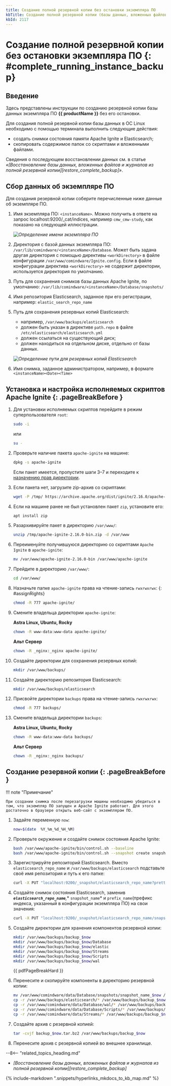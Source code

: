 ```yaml
---
title: Создание полной резервной копии без остановки экземпляра ПО
kbTitle: Создание полной резервной копии (базы данных, вложенных файлов и журналов) без остановки экземпляра ПО
kbId: 2117
---
```


# Cоздание полной резервной копии без остановки экземпляра ПО {: #complete_running_instance_backup}

## Введение

Здесь представлены инструкции по созданию резервной копии базы данных экземпляра ПО **{{ productName }}** без его остановки.

Для создания полной резервной копии базы данных в ОС Linux необходимо с помощью терминала выполнить следующие действия:

- создать снимки состояния памяти Apache Ignite и Elasticsearch;
- скопировать содержимое папок со скриптами и вложенными файлами.

Сведения о последующем восстановлении данных см. в статье *«[Восстановление базы данных, вложенных файлов и журналов из полной резервной копии][restore_complete_backup]»*.

## Сбор данных об экземпляре ПО

Для создания резервной копии соберите перечисленные ниже данные об экземпляре ПО.

1. Имя экземпляра ПО: `<instanceName>`. Можно получить в ответе на запрос localhost:9200/\_cat/indices, например `cmw_cmw-study`, как показано на следующей иллюстрации.

    _![Определение имени экземпляра ПО](https://kb.comindware.ru/assets/Pasted%20image%2020221229181253.png)_

2. Директория с базой данных экземпляра ПО: `/var/lib/comindware/<instanceName>/Database`. Может быть задана другая директория с помощью директивы `<workDirectory>` в файле конфигурации `/var/www/comindware/Ignite.config`. Если в файле конфигурации директива `<workDirectory>` не содержит директории, используется директория по умолчанию.
3. Путь для сохранения снимков базы данных Apache Ignite, по умолчанию: `/var/lib/comindware/<instanceName>/Database/snapshots/`
4. Имя репозитория Elasticsearch, заданное при его регистрации, например: `elastic_search_repo_name`
5. Путь для сохранения резервных копий Elasticsearch:

    - например, `/var/www/backups/elasticsearch`
    - должен быть указан в директиве `path.repo` в файле `/etc/elasticsearch/elasticsearch.yml`
    - должен ссылаться на существующий диск;
    - должен находиться на отдельном диске, отдельно от базы данных.

    _![Определение пути для резервных копий Elasticsearch](https://kb.comindware.ru/assets/Pasted%20image%2020221229181640.png)_

6. Имя снимка, заданное администратором, например, в формате `<instanceName><Date><Time>`

## Установка и настройка исполняемых скриптов Apache Ignite {: .pageBreakBefore }

1. Для установки исполняемых скриптов перейдите в режим суперпользователя `root`:

    ``` sh
    sudo -i
    ```

    или

    ``` sh
    su -
    ```

2. Проверьте наличие пакета `apache-ignite` на машине:

    ``` sh
    dpkg -s apache-ignite
    ```

    Если пакет имеется, пропустите шаги 3–7 и переходите к [назначению прав директории](#assignRights).

3. Если пакета нет, загрузите zip-архив со скриптами:

    ``` sh
    wget -P /tmp/ https://archive.apache.org/dist/ignite/2.16.0/apache-ignite-2.16.0-bin.zip
    ```

4. Если на машине ранее не был установлен пакет `zip`, установите его:

    ``` sh
    apt install zip
    ```

5. Разархивируйте пакет в директорию `/var/www/`:

    ``` sh
    unzip /tmp/apache-ignite-2.16.0-bin.zip -d /var/www
    ```

6. Переименуйте получившуюся директорию со скриптами `Apache Ignite` в `apache-ignite`:

    ``` sh
    mv /var/www/apache-ignite-2.16.0-bin /var/www/apache-ignite
    ```

7. Прейдите в директорию `/var/www/`:

    ``` sh
    cd /var/www/
    ```

8. Назначьте папке `apache-ignite` права на чтение-запись `rwxrwxrwx`:
{: #assignRights}

    ``` sh
    chmod -R 777 apache-ignite/
    ```

9. Смените владельца директории `apache-ignite`:

    **Astra Linux, Ubuntu, Rocky**

    ``` sh
    chown -R www-data:www-data apache-ignite/

    ```

    **Альт Сервер**

    ``` sh
    chown -R _nginx:_nginx apache-ignite/
    ```

10. Создайте директории для сохранения резервных копий:

    ``` sh
    mkdir /var/www/backups/
    ```

11. Создайте директорию репозитория Elasticsearch:

    ``` sh
    mkdir /var/www/backups/elasticsearch
    ```

12. Присвойте директории `backups` права на чтение-запись `rwxrwxrwx`:

    ``` sh
    chmod -R 777 backups/
    ```

13. Смените владельца директории `backups`:

    **Astra Linux, Ubuntu, Rocky**

    ``` sh
    chown -R www-data:www-data backups/

    ```

    **Альт Сервер**

    ``` sh
    chown -R _nginx:_nginx backups/
    ```

## Создание резервной копии {: .pageBreakBefore }

!!! note "Примечание"

    При создании снимка после перезагрузки машины необходимо убедиться в том, что экземпляр ПО запущен и Apache Ignite работает. Для этого достаточно в браузере открыть веб-сайт с экземпляром ПО.

1. Задайте переменную `now`:

    ``` sh
    now=$(date  %Y_%m_%d_%H_%M)
    ```

2. Проверьте окружение и создайте снимок состояния Apache Ignite:

    ``` sh
    bash /var/www/apache-ignite/bin/control.sh --baseline
    bash /var/www/apache-ignite/bin/control.sh --snapshot create snapshot_name_$now --sync
    ```

3. Зарегистрируйте репозиторий Elasticsearch. Вместо `elasticsearch_repo_name` и `/var/www/backups/elasticsearch` подставьте своё имя репозитория и путь к его папке:

    ``` sh
    curl -X PUT "localhost:9200/_snapshot/elasticsearch_repo_name?pretty" -H ’Content-Type: application/json’ -d’ {"type": "fs", "settings": {"location": "/var/www/backups/elasticsearch"}}’
    ```

4. Создайте снимок состояния Elasticsearch, заменив ***`elasticsearch_repo_name`**,** `snapshot_name`* и `prefix_name`(префикс индекса, указанный в конфигурации экземпляра ПО) на свои значения:

    ``` sh
    curl -X PUT "localhost:9200/_snapshot/elasticsearch_repo_name/snapshot_name_$now?wait_for_completion=true&pretty" -H ’Content-Type: application/json’ -d’ {"indices": "cmw_prefix_name*", "ignore_unavailable": true, "include_global_state": false}’
    ```

5. Создайте директории для хранения компонентов резервной копии:

    ```  sh
    mkdir /var/www/backups/backup_$now
    mkdir /var/www/backups/backup_$now/Database
    mkdir /var/www/backups/backup_$now/elastic
    mkdir /var/www/backups/backup_$now/Streams
    mkdir /var/www/backups/backup_$now/Scripts
    mkdir /var/www/backups/backup_$now/wal
    ```

    {{ pdfPageBreakHard }}

6. Перенесите и скопируйте компоненты в директорию резервной копии:

    ``` sh
    mv /var/www/comindware/data/Database/snapshots/snapshot_name_$now /var/www/backups/backup_$now/Database
    cp -r /var/www/backups/elasticsearch/* /var/www/backups/backup_$now/elastic
    cp -r /var/www/comindware/data/Database/wal/* /var/www/backups/backup_$now/wal
    cp -r /var/www/comindware/data/Database/Scripts/* /var/www/backups/backup_$now/Scripts
    cp -r /var/www/comindware/data/Streams/* /var/www/backups/backup_$now/Streams
    ```

7. Создайте архив с резервной копией:

    ``` sh
    tar -cvjf backup_$now.tar.bz2 /var/www/backups/backup_$now
    ```

8. Перенесите архив с резервной копией во внешнее хранилище.

<div class="relatedTopics" markdown="block">

--8<-- "related_topics_heading.md"

- _[Восстановление базы данных, вложенных файлов и журналов из полной резервной копии][restore_complete_backup]_

</div>

{% include-markdown ".snippets/hyperlinks_mkdocs_to_kb_map.md" %}

